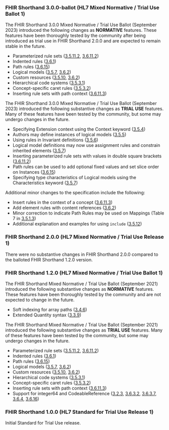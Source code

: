 ### FHIR Shorthand 3.0.0-ballot (HL7 Mixed Normative / Trial Use Ballot 1)

The FHIR Shorthand 3.0.0 Mixed Normative / Trial Use Ballot (September 2023) introduced the following changes as **NORMATIVE** features. These features have been thoroughly tested by the community after being introduced as trial use in FHIR Shorthand 2.0.0 and are expected to remain stable in the future.

* Parameterized rule sets ([3.5.11.2](reference.html#parameterized-rule-sets), [3.6.11.2](reference.html#inserting-parameterized-rule-sets))
* Indented rules ([3.6.1](reference.html#indented-rules))
* Path rules ([3.6.15](reference.html#path-rules))
* Logical models ([3.5.7](reference.html#defining-logical-models), [3.6.2](reference.html#add-element-rules))
* Custom resources ([3.5.10](reference.html#defining-resources), [3.6.2](reference.html#add-element-rules))
* Hierarchical code systems ([3.5.3.1](reference.html#defining-code-systems-with-hierarchical-codes))
* Concept-specific caret rules ([3.5.3.2](reference.html#code-metadata))
* Inserting rule sets with path context ([3.6.11.3](reference.html#inserting-rule-sets-with-path-context))

The FHIR Shorthand 3.0.0 Mixed Normative / Trial Use Ballot (September 2023) introduced the following substantive changes as **TRIAL USE** features. Many of these features have been tested by the community, but some may undergo changes in the future.

* Specifying Extension context using the Context keyword ([3.5.4](reference.html#defining-extensions))
* Authors may define instances of logical models ([3.5.5](reference.html#defining-instances))
* Using rules in Invariant definitions ([3.5.6](reference.html#defining-invariants))
* Logical model definitions may now use assignment rules and constrain inherited elements ([3.5.7](reference.html#defining-logical-models))
* Inserting parameterized rule sets with values in double square brackets ([3.6.11.2](reference.html#inserting-parameterized-rule-sets))
* Path rules can be used to add optional fixed values and set slice order on Instances ([3.6.15](reference.html#path-rules))
* Specifying type characteristics of Logical models using the Characteristics keyword ([3.5.7](reference.html#defining-logical-models))

Additional minor changes to the specification include the following:

* Insert rules in the context of a concept ([3.6.11.3](reference.html#inserting-rule-sets-with-path-context))
* Add element rules with content references ([3.6.2](reference.html#add-element-rules))
* Minor correction to indicate Path Rules may be used on Mappings (Table 7 in [3.5.1.3](reference.html#rule-statements))
* Additional explanation and examples for using `include` ([3.5.12](reference.html#defining-value-sets))

### FHIR Shorthand 2.0.0 (HL7 Mixed Normative / Trial Use Release 1)

There were no substantive changes in FHIR Shorthand 2.0.0 compared to the balloted FHIR Shorthand 1.2.0 version.

### FHIR Shorthand 1.2.0 (HL7 Mixed Normative / Trial Use Ballot 1)

The FHIR Shorthand Mixed Normative / Trial Use Ballot (September 2021) introduced the following substantive changes as **NORMATIVE** features. These features have been thoroughly tested by the community and are not expected to change in the future.

* Soft indexing for array paths ([3.4.6](reference.html#array-paths-using-soft-indexing))
* Extended Quantity syntax ([3.3.9](reference.html#quantities))

The FHIR Shorthand Mixed Normative / Trial Use Ballot (September 2021) introduced the following substantive changes as **TRIAL USE** features. Many of these features have been tested by the community, but some may undergo changes in the future.

* Parameterized rule sets ([3.5.11.2](reference.html#parameterized-rule-sets), [3.6.11.2](reference.html#inserting-parameterized-rule-sets))
* Indented rules ([3.6.1](reference.html#indented-rules))
* Path rules ([3.6.15](reference.html#path-rules))
* Logical models ([3.5.7](reference.html#defining-logical-models), [3.6.2](reference.html#add-element-rules))
* Custom resources ([3.5.10](reference.html#defining-resources), [3.6.2](reference.html#add-element-rules))
* Hierarchical code systems ([3.5.3.1](reference.html#defining-code-systems-with-hierarchical-codes))
* Concept-specific caret rules ([3.5.3.2](reference.html#code-metadata))
* Inserting rule sets with path context ([3.6.11.3](reference.html#indented-rules))
* Support for integer64 and CodeableReference ([3.2.3](reference.html#fhir-version), [3.6.3.2](reference.html#assignments-with-primitive-data-types), [3.6.3.7](reference.html#assignments-with-the-codeablereference-data-type), [3.6.4](reference.html#binding-rules), [3.6.16](reference.html#type-rules))

### FHIR Shorthand 1.0.0 (HL7 Standard for Trial Use Release 1)

Initial Standard for Trial Use release.
